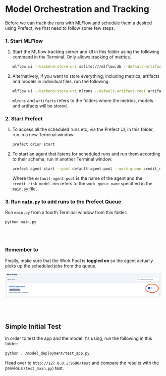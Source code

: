 # Model Orchestration and Tracking

Before we can track the runs with MLFlow and schedule them a desired using Prefect, we first need to follow some few steps.

### 1. Start MLFlow
1. Start the MLflow tracking server and UI in this folder using the following command in the Terminal. Only allows tracking of metrics. 

    ```bash
    mlflow ui --backend-store-uri sqlite:///mlflow.db --default-artifact-root artifacts
    ```

2. Alternatively, if you want to store everything, including metrics, artifacts and models in individual files, run the following:

    ```bash
    mlflow ui --backend-store-uri mlruns --default-artifact-root artifacts
    ```

    `mlruns` and `artifacts` refers to the folders where the metrics, models and artifacts will be stored. 

### 2. Start Prefect 

1. To access all the scheduled runs etc, via the Prefect UI, in this folder, run in a new Terminal window:

    ```bash
    prefect orion start
    ```

2. To start an agent that listens for scheduled runs and run them according to their schema, run in another Terminal window:

    ```bash
    prefect agent start --pool default-agent-pool --work-queue credit_risk_model-dev
    ```

    Where the `default-agent-pool` is the name of the agent and the `credit_risk_model-dev` refers to the `work_queue_name` specified in the `main.py` file. 


### 3. Run `main.py` to add runs to the Prefect Queue

Run `main.py` from a fourth Terminal window from this folder:

```bash
python main.py
```

<br><br>

### Remember to

Finally, make sure that the Work Pool is **toggled on** so the agent actually picks up the scheduled jobs from the queue. 

![](../images/work-pools.png)


<br><br>

## Simple Initial Test

In order to test the app and the model it's using, run the following in this folder:

```bash
python ../model_deployment/test_app.py
```

Head over to `http://127.0.0.1:9696/test` and compare the results with the previous (`test_main.py`) test. 



